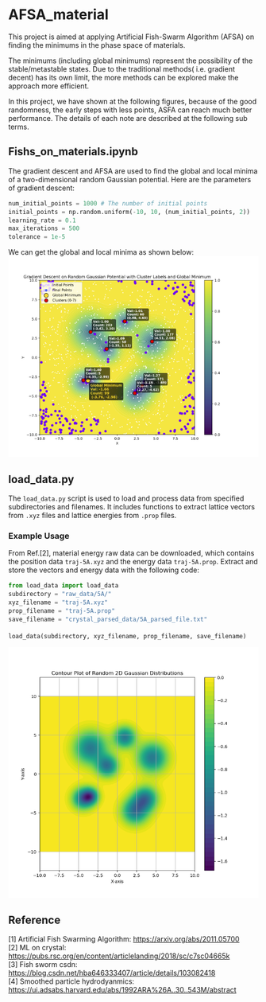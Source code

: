 # AFSA_material

This project is aimed at applying Artificial Fish-Swarm Algorithm (AFSA) on finding the minimums in the phase space of materials. 

The minimums (including global minimums) represent the possibility of the stable/metastable states. Due to the traditional methods( i.e. gradient decent) has its own limit, the more methods can be explored make the approach more efficient.

In this project, we have shown at the following figures, because of the good randomness, the early steps with less points, ASFA can reach much better performance. The details of each note are described at the following sub terms.

## Fishs_on_materials.ipynb
The gradient descent and AFSA are used to find the global and local minima of a two-dimensional random Gaussian potential.
Here are the parameters of gradient descent:
```python
num_initial_points = 1000 # The number of initial points
initial_points = np.random.uniform(-10, 10, (num_initial_points, 2))
learning_rate = 0.1
max_iterations = 500 
tolerance = 1e-5
```

We can get the global and local minima as shown below:
![GD](https://github.com/Johnny880724/AFSA_material/blob/main/images/Gradient%20Descent.png)

## load_data.py
The `load_data.py` script is used to load and process data from specified subdirectories and filenames. It includes functions to extract lattice vectors from `.xyz` files and lattice energies from `.prop` files.

### Example Usage
From Ref.[2], material energy raw data can be downloaded, which contains the position data `traj-5A.xyz` and the energy data `traj-5A.prop`. Extract and store the vectors and energy data with the following code:
```python
from load_data import load_data
subdirectory = "raw_data/5A/"
xyz_filename = "traj-5A.xyz"
prop_filename = "traj-5A.prop"
save_filename = "crystal_parsed_data/5A_parsed_file.txt"

load_data(subdirectory, xyz_filename, prop_filename, save_filename)
```

![contour_plot](https://github.com/Johnny880724/AFSA_material/blob/main/images/Contour_Plot.png)


## Reference
[1] Artificial Fish Swarming Algorithm: https://arxiv.org/abs/2011.05700 <br />
[2] ML on crystal: https://pubs.rsc.org/en/content/articlelanding/2018/sc/c7sc04665k <br />
[3] Fish sworm csdn: https://blog.csdn.net/hba646333407/article/details/103082418 <br />
[4] Smoothed particle hydrodyanmics: https://ui.adsabs.harvard.edu/abs/1992ARA%26A..30..543M/abstract
